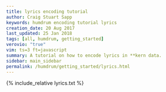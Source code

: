 ```yaml
---
title: lyrics encoding tutorial
author: Craig Stuart Sapp
keywords: humdrum encoding tutorial lyrics
creation_date: 20 Aug 2017
last_updated: 25 Jan 2018
tags: [all, humdrum, getting_started]
verovio: "true"
vim: ts=3 ft=javascript
summary: A tutorial on how to encode lyrics in **kern data.
sidebar: main_sidebar
permalink: /humdrum/getting_started/lyrics.html
---
```


{% include_relative lyrics.txt %}

